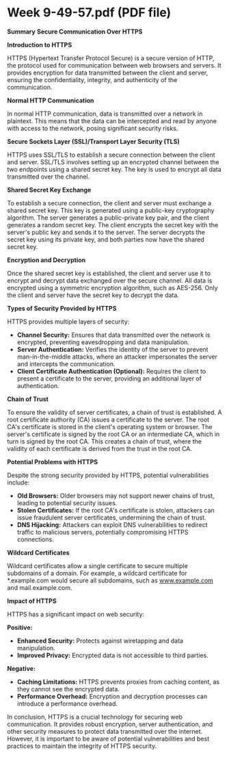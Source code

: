 # Week 9-49-57.pdf (PDF file)
**Summary**
**Secure Communication Over HTTPS**

**Introduction to HTTPS**

HTTPS (Hypertext Transfer Protocol Secure) is a secure version of HTTP, the protocol used for communication between web browsers and servers. It provides encryption for data transmitted between the client and server, ensuring the confidentiality, integrity, and authenticity of the communication.

**Normal HTTP Communication**

In normal HTTP communication, data is transmitted over a network in plaintext. This means that the data can be intercepted and read by anyone with access to the network, posing significant security risks.

**Secure Sockets Layer (SSL)/Transport Layer Security (TLS)**

HTTPS uses SSL/TLS to establish a secure connection between the client and server. SSL/TLS involves setting up an encrypted channel between the two endpoints using a shared secret key. The key is used to encrypt all data transmitted over the channel.

**Shared Secret Key Exchange**

To establish a secure connection, the client and server must exchange a shared secret key. This key is generated using a public-key cryptography algorithm. The server generates a public-private key pair, and the client generates a random secret key. The client encrypts the secret key with the server's public key and sends it to the server. The server decrypts the secret key using its private key, and both parties now have the shared secret key.

**Encryption and Decryption**

Once the shared secret key is established, the client and server use it to encrypt and decrypt data exchanged over the secure channel. All data is encrypted using a symmetric encryption algorithm, such as AES-256. Only the client and server have the secret key to decrypt the data.

**Types of Security Provided by HTTPS**

HTTPS provides multiple layers of security:

* **Channel Security:** Ensures that data transmitted over the network is encrypted, preventing eavesdropping and data manipulation.
* **Server Authentication:** Verifies the identity of the server to prevent man-in-the-middle attacks, where an attacker impersonates the server and intercepts the communication.
* **Client Certificate Authentication (Optional):** Requires the client to present a certificate to the server, providing an additional layer of authentication.

**Chain of Trust**

To ensure the validity of server certificates, a chain of trust is established. A root certificate authority (CA) issues a certificate to the server. The root CA's certificate is stored in the client's operating system or browser. The server's certificate is signed by the root CA or an intermediate CA, which in turn is signed by the root CA. This creates a chain of trust, where the validity of each certificate is derived from the trust in the root CA.

**Potential Problems with HTTPS**

Despite the strong security provided by HTTPS, potential vulnerabilities include:

* **Old Browsers:** Older browsers may not support newer chains of trust, leading to potential security issues.
* **Stolen Certificates:** If the root CA's certificate is stolen, attackers can issue fraudulent server certificates, undermining the chain of trust.
* **DNS Hijacking:** Attackers can exploit DNS vulnerabilities to redirect traffic to malicious servers, potentially compromising HTTPS connections.

**Wildcard Certificates**

Wildcard certificates allow a single certificate to secure multiple subdomains of a domain. For example, a wildcard certificate for *.example.com would secure all subdomains, such as www.example.com and mail.example.com.

**Impact of HTTPS**

HTTPS has a significant impact on web security:

**Positive:**

* **Enhanced Security:** Protects against wiretapping and data manipulation.
* **Improved Privacy:** Encrypted data is not accessible to third parties.

**Negative:**

* **Caching Limitations:** HTTPS prevents proxies from caching content, as they cannot see the encrypted data.
* **Performance Overhead:** Encryption and decryption processes can introduce a performance overhead.

In conclusion, HTTPS is a crucial technology for securing web communication. It provides robust encryption, server authentication, and other security measures to protect data transmitted over the internet. However, it is important to be aware of potential vulnerabilities and best practices to maintain the integrity of HTTPS security.
